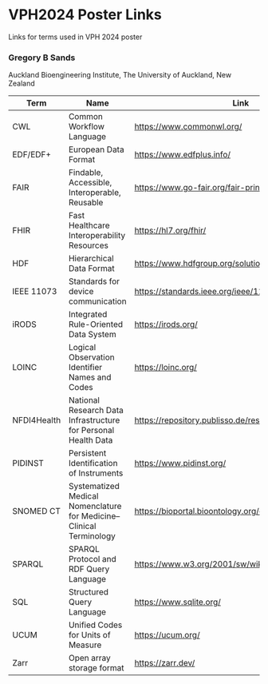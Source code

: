 # VPH2024 Poster Links
Links for terms used in VPH 2024 poster

### Gregory B Sands
Auckland Bioengineering Institute, The University of Auckland, New Zealand

| Term | Name | Link |
| ---- | ---- | ---- |
| CWL | Common Workflow Language | <https://www.commonwl.org/> |
| EDF/EDF+ | European Data Format | <https://www.edfplus.info/> |
| FAIR | Findable, Accessible, Interoperable, Reusable | <https://www.go-fair.org/fair-principles/> |
| FHIR | Fast Healthcare Interoperability Resources | <https://hl7.org/fhir/> |
| HDF | Hierarchical Data Format | <https://www.hdfgroup.org/solutions/hdf5/> |
| IEEE 11073 | Standards for device communication | <https://standards.ieee.org/ieee/11073-10101/10343/> |
| iRODS | Integrated Rule-Oriented Data System | <https://irods.org/> |
| LOINC | Logical Observation Identifier Names and Codes | <https://loinc.org/> |
| NFDI4Health | National Research Data Infrastructure for Personal Health Data | <https://repository.publisso.de/resource/frl:6450625> |
| PIDINST | Persistent Identification of Instruments | <https://www.pidinst.org/> |
| SNOMED CT | Systematized Medical Nomenclature for Medicine–Clinical Terminology | <https://bioportal.bioontology.org/ontologies/SNOMEDCT> |
| SPARQL | SPARQL Protocol and RDF Query Language | <https://www.w3.org/2001/sw/wiki/SPARQL> |
| SQL	| Structured Query Language | <https://www.sqlite.org/> |
| UCUM | Unified Codes for Units of Measure | <https://ucum.org/> |
| Zarr | Open array storage format | <https://zarr.dev/> |
